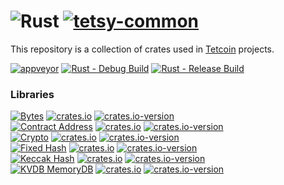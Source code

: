 # ![Rust](https://img.shields.io/badge/Rust-000000?style=for-the-badge&logo=rust&logoColor=white) [![tetsy-common](https://img.shields.io/badge/tetsy%20common-gold.svg?style=for-the-badge)](#)
This repository is a collection of crates used in [Tetcoin](https://tetcoin.org/) projects.

[![appveyor](https://img.shields.io/appveyor/build/xdv/tetsy-common)](https://ci.appveyor.com/project/xdv/tetsy-common) [![Rust - Debug Build](https://github.com/tetcoin/tetsy-common/actions/workflows/rust-debug.yml/badge.svg)](https://github.com/tetcoin/tetsy-common/actions/workflows/rust-debug.yml) [![Rust - Release Build](https://github.com/tetcoin/tetsy-common/actions/workflows/rust-release.yml/badge.svg)](https://github.com/tetcoin/tetsy-common/actions/workflows/rust-release.yml)

### Libraries
[![Bytes](https://img.shields.io/badge/Bytes-gold.svg?style=for-the-badge)](tetsy-bytes) [![crates.io](https://img.shields.io/crates/v/tetsy-bytes.svg?style=for-the-badge)](https://crates.io/crates/tetsy-bytes) [![crates.io-version](https://img.shields.io/crates/dv/tetsy-bytes.svg?style=for-the-badge)](https://crates.io/crates/tetsy-bytes)  
[![Contract Address](https://img.shields.io/badge/Contract%20Address-gold.svg?style=for-the-badge)](tetsy-contract-address) [![crates.io](https://img.shields.io/crates/v/tetsy-contract-address.svg?style=for-the-badge)](https://crates.io/crates/tetsy-contract-address) [![crates.io-version](https://img.shields.io/crates/dv/tetsy-contract-address.svg?style=for-the-badge)](https://crates.io/crates/tetsy-contract-address)  
[![Crypto](https://img.shields.io/badge/Crypto-gold.svg?style=for-the-badge)](tetsy-crypto) [![crates.io](https://img.shields.io/crates/v/tetsy-crypto.svg?style=for-the-badge)](https://crates.io/crates/tetsy-crypto) [![crates.io-version](https://img.shields.io/crates/dv/tetsy-crypto.svg?style=for-the-badge)](https://crates.io/crates/tetsy-crypto)  
[![Fixed Hash](https://img.shields.io/badge/Fixed%20Hash-gold.svg?style=for-the-badge)](tetsy-fixed-hash) [![crates.io](https://img.shields.io/crates/v/tetsy-fixed-hash.svg?style=for-the-badge)](https://crates.io/crates/tetsy-fixed-hash) [![crates.io-version](https://img.shields.io/crates/dv/tetsy-fixed-hash.svg?style=for-the-badge)](https://crates.io/crates/tetsy-fixed-hash)  
[![Keccak Hash](https://img.shields.io/badge/Keccak%20Hash-gold.svg?style=for-the-badge)](tetsy-keccak-hash) [![crates.io](https://img.shields.io/crates/v/tetsy-keccak-hash.svg?style=for-the-badge)](https://crates.io/crates/tetsy-keccak-hash) [![crates.io-version](https://img.shields.io/crates/dv/tetsy-crypto.svg?style=for-the-badge)](https://crates.io/crates/tetsy-keccak-hash)  
[![KVDB MemoryDB](https://img.shields.io/badge/KVDB%20MemoryDB-gold.svg?style=for-the-badge)](tetsy-kvdb-memorydb) [![crates.io](https://img.shields.io/crates/v/tetsy-kvdb-memorydb.svg?style=for-the-badge)](https://crates.io/crates/tetsy-kvdb-memorydb) [![crates.io-version](https://img.shields.io/crates/dv/tetsy-kvdb-memorydb.svg?style=for-the-badge)](https://crates.io/crates/tetsy-kvdb-memorydb)  
